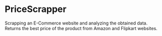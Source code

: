 # PriceScrapper
Scrapping an E-Commerce website and analyzing the obtained data. Returns the best price of the product from Amazon and Flipkart websites.
